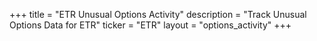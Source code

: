 +++
title = "ETR Unusual Options Activity"
description = "Track Unusual Options Data for ETR"
ticker = "ETR"
layout = "options_activity"
+++

